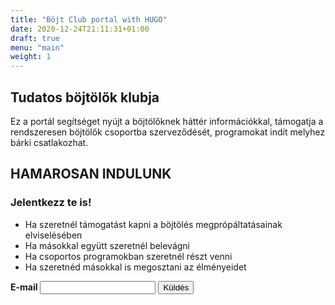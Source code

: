 ```yaml
---
title: "Böjt Club portal with HUGO"
date: 2020-12-24T21:11:31+01:00
draft: true
menu: "main"
weight: 1
---
```


## Tudatos böjtölők klubja

Ez a portál segítséget nyújt a böjtölőknek háttér információkkal, támogatja a rendszeresen böjtölők csoportba szerveződését, programokat indít melyhez bárki csatlakozhat.

## HAMAROSAN INDULUNK

### Jelentkezz te is!

- Ha szeretnél támogatást kapni a böjtölés megprópáltatásainak elviselésében
- Ha másokkal együtt szeretnél belevágni
- Ha csoportos programokban szeretnél részt venni
- Ha szeretnéd másokkal is megosztani az élményeidet

<form id="jelentkezz" action="">
    <label for="email" style="font-weight: 700;">E-mail</label>
    <input type="text">
    <input type="submit" value="Küldés">
</form>
